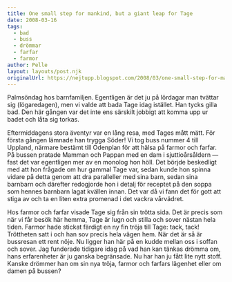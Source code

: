 ```yaml
---
title: One small step for mankind, but a giant leap for Tage
date: 2008-03-16
tags: 
  - bad
  - buss
  - drömmar
  - farfar
  - farmor	
author: Pelle
layout: layouts/post.njk
originalUrl: https://nejtupp.blogspot.com/2008/03/one-small-step-for-mankind-but-giant.html
---
```


Palmsöndag hos barnfamiljen. Egentligen är det ju på lördagar man tvättar sig (lögaredagen), men vi valde att bada Tage idag istället. Han tycks gilla bad. Den här gången var det inte ens särskilt jobbigt att komma upp ur badet och låta sig torkas.

Eftermiddagens stora äventyr var en lång resa, med Tages mått mätt. För första gången lämnade han trygga Söder! Vi tog buss nummer 4 till Uppland, närmare bestämt till Odenplan för att hälsa på farmor och farfar. På bussen pratade Mamman och Pappan med en dam i sjuttioårsåldern — fast det var egentligen mer av en monolog hon höll. Det börjde beskedligt med att hon frågade om hur gammal Tage var, sedan kunde hon spinna vidare på detta genom att dra paralleller med sina barn, sedan sina barnbarn och därefter redogjorde hon i detalj för receptet på den soppa som hennes barnbarn lagat kvällen innan. Det var då vi fann det för gott att stiga av och ta en liten extra promenad i det vackra vårvädret.

Hos farmor och farfar visade Tage sig från sin trötta sida. Det är precis som när vi får besök här hemma, Tage är lugn och stilla och sover nästan hela tiden. Farmor hade stickat färdigt en ny fin tröja till Tage: tack, tack! Tröttheten satt i och han sov precis hela vägen hem. När det är så är bussresan ett rent nöje. Nu ligger han här på en kudde mellan oss i soffan och sover. Jag funderade tidigare idag på vad han kan tänkas drömma om, hans erfarenheter är ju ganska begränsade. Nu har han ju fått lite nytt stoff. Kanske drömmer han om sin nya tröja, farmor och farfars lägenhet eller om damen på bussen?
